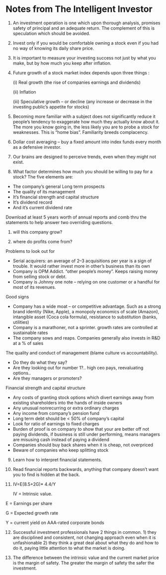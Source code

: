 
[meta]: # (CSS_URL=./style.css)
[meta]: # (DOCUMENT_TITLE=viveknathani)

# Notes from The Intelligent Investor

1. An investment operation is one which upon thorough analysis, promises safety of principal and an adequate return. The complement of this is speculation which should be avoided.
2. Invest only if you would be comfortable owning a stock even if you had no way of knowing its daily share price.
3. It is important to measure your investing success not just by what you make, but by how much you keep after inflation.
4. Future growth of a stock market index depends upon three things :
    
    (i) Real growth (the rise of companies earnings and dividends)
    
    (ii) Inflation
    
    (iii) Speculative growth – or decline (any increase or decrease in the investing public’s appetite for stocks)
    
5. Becoming more familiar with a subject does not significantly reduce it people’s tendency to exaggerate how much they actually know about it. The more you know going in, the less likely you are to probe a stock for weaknesses. This is “home bias”. Familiarity breeds complacency.
6. Dollar cost averaging – buy a fixed amount into index funds every month as a defensive investor.
7. Our brains are designed to perceive trends, even when they might not exist.
8. What factor determines how much you should be willing to pay for a stock? The five elements are:
- The company’s general Long term prospects
- The quality of its management
- It’s financial strength and capital structure
- It’s dividend record
- And it’s current dividend rate

Download at least 5 years worth of annual reports and comb thru the statements to help answer two overriding questions.

1) will this company grow?

2) where do profits come from?

Problems to look out for

- Serial acquirers: an average of 2–3 acquisitions per year is a sign of trouble. It would rather invest more in other’s business than its own
- Company is OPM Addict. “other people’s money”. Keeps raising money from selling stock or debt.
- Company is Johnny one note – relying on one customer or a handful for most of its revenues.

Good signs

- Company has a wide moat – or competitive advantage. Such as a strong brand identity (Nike, Apple), a monopoly economics of scale (Amazon), intangible asset (Coca cola formula), resistance to substitution (banks, utilities)
- Company is a marathoner, not a sprinter. growth rates are controlled at sustainable rates
- The company sows and reaps. Companies generally also invests in R&D at a % of sales

The quality and conduct of management (blame culture vs accountability).

- Do they do what they say?
- Are they looking out for number 1?.. high ceo pays, reevaluating options..
- Are they managers or promoters?

Financial strength and capital structure

- Any costs of granting stock options which divert earnings away from existing shareholders into the hands of inside owners
- Any unusual nonrecurring or extra ordinary charges
- Any income from company’s pension fund
- Long term debt should be < 50% of company’s capital
- Look for ratio of earnings to fixed charges
- Burden of proof is on company to show that your are better off not paying dividends, if business is still under performing, means managers are misusing cash instead of paying a dividend
- Companies should buy back shares when it is cheap, not overpriced
- Beware of companies who keep splitting stock

9. Learn how to interpret financial statements.

10. Read financial reports backwards, anything that company doesn’t want you to find is hidden at the back.

11. IV=E(8.5+2G)* 4.4/Y

      IV = Intrinsic value.

 E = Earnings per share

 G = Expected growth rate

 Y = current yield on AAA-rated corporate bonds

12. Successful investment professionals have 2 things in common. 1) they are disciplined and consistent, not changing approach even when it is unfashionable 2) they think a great deal about what they do and how to do it, paying little attention to what the market is doing.

13.  The difference between the intrinsic value and the current market price is the margin of safety. The greater the margin of safety the safer the investment.
